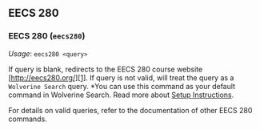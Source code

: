 ## EECS 280

### EECS 280 (`eecs280`)
*Usage*: `eecs280 <query>`

If query is blank, redirects to the EECS 280 course website [http://eecs280.org/][1]. If query is not valid, will treat the query as a `Wolverine Search` query.
*You can use this command as your default command in Wolverine Search. Read more about [Setup Instructions][2].

For details on valid queries, refer to the documentation of other EECS 280 commands.

[1]: http://eecs280.org/
[2]: http://www.octpp.tk/octpp.tk/seshrs/wolverineSearch/about
